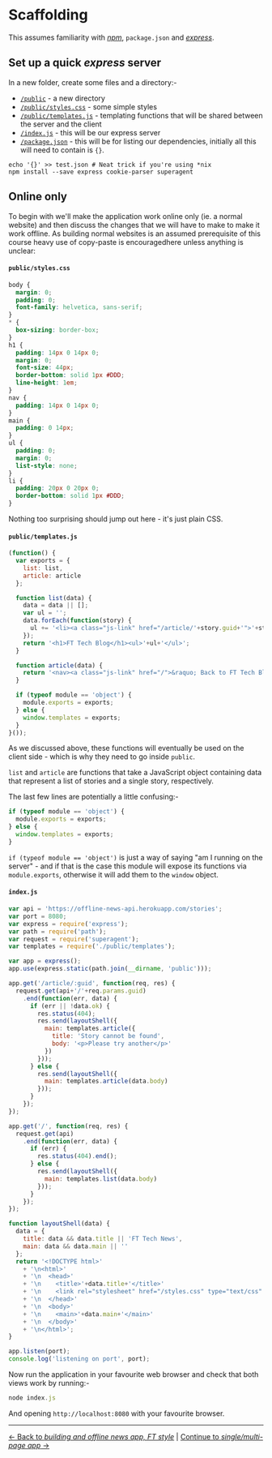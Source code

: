 # Scaffolding

This assumes familiarity with [*npm*](https://www.npmjs.org/), `package.json` and [*express*](http://expressjs.com/).

## Set up a quick *express* server

In a new folder, create some files and a directory:-

- [`/public`](./public) - a new directory
- [`/public/styles.css`](./public/style.css) - some simple styles
- [`/public/templates.js`](./public/templates.js) - templating functions that will be shared between the server and the client
- [`/index.js`](./index.js) - this will be our express server
- [`/package.json`](./package.json) - this will be for listing our dependencies, initially all this will need to contain is `{}`.


```
echo '{}' >> test.json # Neat trick if you're using *nix
npm install --save express cookie-parser superagent
```

## Online only

To begin with we'll make the application work online only (ie. a normal website) and then discuss the changes that we will have to make to make it work offline.  As building normal websites is an assumed prerequisite of this course heavy use of copy-paste is encouragedhere unless anything is unclear:

#### `public/styles.css`

```css
body {
  margin: 0;
  padding: 0;
  font-family: helvetica, sans-serif;
}
* {
  box-sizing: border-box;
}
h1 {
  padding: 14px 0 14px 0;
  margin: 0;
  font-size: 44px;
  border-bottom: solid 1px #DDD;
  line-height: 1em;
}
nav {
  padding: 14px 0 14px 0;
}
main {
  padding: 0 14px;
}
ul {
  padding: 0;
  margin: 0;
  list-style: none;
}
li {
  padding: 20px 0 20px 0;
  border-bottom: solid 1px #DDD;
}
```

Nothing too surprising should jump out here - it's just plain CSS.

#### `public/templates.js`

```js
(function() {
  var exports = {
    list: list,
    article: article
  };

  function list(data) {
    data = data || [];
    var ul = '';
    data.forEach(function(story) {
      ul += '<li><a class="js-link" href="/article/'+story.guid+'">'+story.title+'</a></li>';
    });
    return '<h1>FT Tech Blog</h1><ul>'+ul+'</ul>';
  }

  function article(data) {
    return '<nav><a class="js-link" href="/">&raquo; Back to FT Tech Blog</a></nav><h1>'+data.title+'</h1>'+data.body;
  }

  if (typeof module == 'object') {
    module.exports = exports;
  } else {
    window.templates = exports;
  }
}());
```

As we discussed above, these functions will eventually be used on the client side - which is why they need to go inside `public`.

`list` and `article` are functions that take a JavaScript object containing data that represent a list of stories and a single story, respectively.

The last few lines are potentially a little confusing:-

```js
if (typeof module == 'object') {
  module.exports = exports;
} else {
  window.templates = exports;
}
```

`if (typeof module == 'object')` is just a way of saying "am I running on the server" - and if that is the case this module will expose its functions via `module.exports`, otherwise it will add them to the `window` object.

#### `index.js`

```js
var api = 'https://offline-news-api.herokuapp.com/stories';
var port = 8080;
var express = require('express');
var path = require('path');
var request = require('superagent');
var templates = require('./public/templates');

var app = express();
app.use(express.static(path.join(__dirname, 'public')));

app.get('/article/:guid', function(req, res) {
  request.get(api+'/'+req.params.guid)
    .end(function(err, data) {
      if (err || !data.ok) {
        res.status(404);
        res.send(layoutShell({
          main: templates.article({
            title: 'Story cannot be found',
            body: '<p>Please try another</p>'
          })
        }));
      } else {
        res.send(layoutShell({
          main: templates.article(data.body)
        }));
      }
    });
});

app.get('/', function(req, res) {
  request.get(api)
    .end(function(err, data) {
      if (err) {
        res.status(404).end();
      } else {
        res.send(layoutShell({
          main: templates.list(data.body)
        }));
      }
    });
});

function layoutShell(data) {
  data = {
    title: data && data.title || 'FT Tech News',
    main: data && data.main || ''
  };
  return '<!DOCTYPE html>'
    + '\n<html>'
    + '\n  <head>'
    + '\n    <title>'+data.title+'</title>'
    + '\n    <link rel="stylesheet" href="/styles.css" type="text/css" media="all" />'
    + '\n  </head>'
    + '\n  <body>'
    + '\n    <main>'+data.main+'</main>'
    + '\n  </body>'
    + '\n</html>';
}

app.listen(port);
console.log('listening on port', port);
```

Now run the application in your favourite web browser and check that both views work by running:-

```js
node index.js
```

And opening `http://localhost:8080` with your favourite browser.

---

[← Back to *building and offline news app, FT style*](../) | [Continue to *single/multi-page app* →](../02-single-multi-page)
